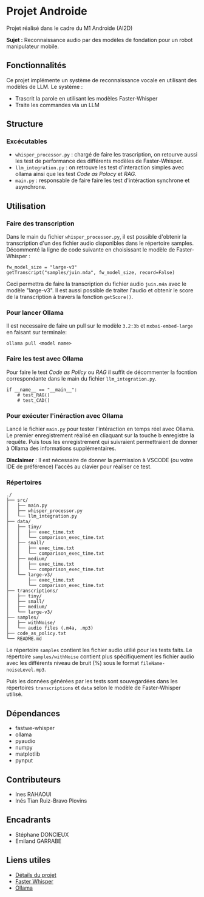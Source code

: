 # Projet Androide
Projet réalisé dans le cadre du M1 Androide (AI2D)

**Sujet :** Reconnaissance audio par des modèles de fondation pour un robot manipulateur mobile.

## Fonctionnalités
Ce projet implémente un système de reconnaissance vocale en utilisant des modèles de LLM. Le système :
- Trascrit la parole en utilisant les modèles Faster-Whisper
- Traite les commandes via un LLM

## Structure
### Excécutables
- ```whisper_processor.py``` :  chargé de faire les trascription, on retourve aussi les test de performance des différents modèles de Faster-Whisper.
- ```llm_integration.py``` : on retrouve les test d'interaction simples avec ollama ainsi que les test _Code as Polocy_ et _RAG_.
- ```main.py``` : responsable de faire faire les test d'intéraction synchrone et asynchrone.

## Utilisation
### Faire des transcription
Dans le main du fichier ```whisper_processor.py```, il est possible d'obtenir la transcription d'un des fichier audio disponibles dans le répertoire samples. Décommenté la ligne de code suivante en choisissant le modèle de Faster-Whisper :
````
fw_model_size = "large-v3"
getTranscript("samples/juin.m4a", fw_model_size, record=False)
````
Ceci permettra de faire la transcription du fichier audio ```juin.m4a``` avec le modèle "large-v3". Il est aussi possible de traiter l'audio et obtenir le score de la transcription à travers la fonction ```getScore()```.

### Pour lancer Ollama
Il est necessaire de faire un pull sur le modèle ```3.2:3b``` et ```mxbai-embed-large``` en faisant sur terminale:
```
ollama pull <model name>
```

### Faire les test avec Ollama
Pour faire le test _Code as Policy_ ou _RAG_ il suffit de décommenter la focntion correspondante dans le main du fichier ```llm_integration.py```.
```
if __name__ == "__main__":
    # test_RAG()
    # test_CAD()
```
### Pour exécuter l'inéraction avec Ollama
Lancé le fichier ```main.py``` pour tester l'intéraction en temps réel avec Ollama. Le premier enregistrement réalisé en cliaquant sur la touche b enregistre la requête. Puis tous les enregistrement qui suivraient permettraient de donner à Ollama des informations supplémentaires. 

**Disclaimer** : Il est nécessaire de donner la permission à VSCODE (ou votre IDE de préférence) l'accès au clavier pour réaliser ce test.

### Répertoires
```
./
├── src/
│   ├── main.py
│   ├── whisper_processor.py
│   └── llm_integration.py
├── data/
│   ├── tiny/
│   │   ├── exec_time.txt
│   │   └── comparison_exec_time.txt
│   ├── small/
│   │   ├── exec_time.txt
│   │   └── comparison_exec_time.txt
│   ├── medium/
│   │   ├── exec_time.txt
│   │   └── comparison_exec_time.txt
│   └── large-v3/
│       ├── exec_time.txt
│       └── comparison_exec_time.txt
├── transcriptions/
│   ├── tiny/
│   ├── small/
│   ├── medium/
│   └── large-v3/
├── samples/
│   ├── withNoise/
│   └── audio files (.m4a, .mp3)
├── code_as_policy.txt
└── README.md
```

Le répertoire ```samples``` contient les fichier audio utilié pour les tests faits. Le répertoire ```samples/withNoise``` contient plus spécifiquement les fichier audio avec les différents niveau de bruit (%) sous le format ```fileName-noiseLevel.mp3```.

Puis les données générées par les tests sont souvegardées dans les répertoires ```transcriptions``` et ```data``` selon le modèle de Faster-Whisper utilisé.

## Dépendances
- fastwe-whisper
- ollama
- pyaudio
- numpy
- matplotlib
- pynput

## Contributeurs 
- Ines RAHAOUI
- Inés Tian Ruiz-Bravo Plovins

## Encadrants
- Stéphane DONCIEUX
- Emiland GARRABE

## Liens utiles
- [Détails du projet](https://androide.lip6.fr/node/743)
- [Faster Whisper](https://github.com/SYSTRAN/faster-whisper)
- [Ollama](https://github.com/ollama/ollama)
